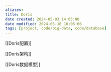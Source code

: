 ```yaml
---
aliases: 
title: Doris
date created: 2024-05-03 14:05:00
date modified: 2024-05-16 16:05:66
tags: [project, code/big-data, code/database]
---
```

[[Doris配置]]

[[Doris架构]]

[[Doris数据模型]]